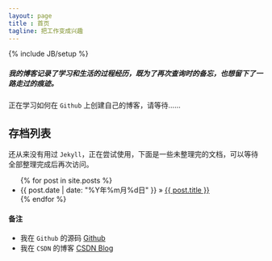 ```yaml
---
layout: page
title : 首页
tagline: 把工作变成兴趣
---
```

{% include JB/setup %}

##### 我的博客记录了学习和生活的过程经历，既为了再次查询时的备忘，也想留下了一路走过的痕迹。

正在学习如何在 `Github` 上创建自己的博客，请等待……

## 存档列表

还从来没有用过 `Jekyll`，正在尝试使用，下面是一些未整理完的文档，可以等待全部整理完成后再次访问。

<ul class="posts">
  {% for post in site.posts %}
    <li><span>{{ post.date | date: "%Y年%m月%d日" }}</span> &raquo; <a href="{{ BASE_PATH }}{{ post.url }}">{{ post.title }}</a></li>
  {% endfor %}
</ul>

#### 备注

* 我在 `Github` 的源码 [Github](https://github.com/idxuanjun)
* 我在 `CSDN` 的博客 [CSDN Blog](http://blog.csdn.net/idxuanjun)


